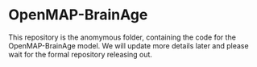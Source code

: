 # OpenMAP-BrainAge

This repository is the anomymous folder, containing the code for the OpenMAP-BrainAge model. We will update more details later and please wait for the formal repository releasing out.